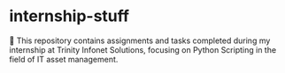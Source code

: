 # internship-stuff
📁 This repository contains assignments and tasks completed during my internship at Trinity Infonet Solutions, focusing on Python Scripting in the field of IT asset management. 
